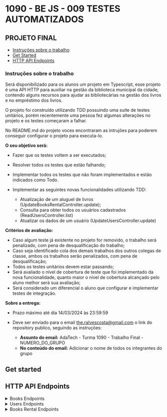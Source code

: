 # 1090 - BE JS - 009 TESTES AUTOMATIZADOS

## PROJETO FINAL

- [Instruções sobre o trabalho](#instruções-sobre-o-trabalho)
- [Get Started](#get-started)
- [HTTP API Endpoints](#http-api-endpoints)

### Instruções sobre o trabalho

Será disponibilizado para os alunos um projeto em Typescript, esse projeto é uma API HTTP para auxiliar na gestão da biblioteca municipal da cidade, contendo alguns recursos para ajudar as bibliotecárias na gestão dos livros e no empréstimo dos livros.

O projeto foi construído utilizando TDD possuindo uma suíte de testes unitários, porém recentemente uma pessoa fez algumas alterações no projeto e os testes começaram a falhar. 

No README.md do projeto voces encontraram as intrujões para poderem conseguir configurar o projeto para executa-lo.

**O seu objetivo será:**

- Fazer que os testes voltem a ser executados; 
- Resolver todos os testes que estão falhando; 
- Implementar todos os testes que não foram implementados e estão indicados como Todo.
- Implementar as seguintes novas funcionalidades utilizando TDD:
  
  - Atualização de um aluguel de livros (UpdateBooksRentalController.update);
  - Consulta para obter todos os usuários cadastrados (ReadUsersController.list)
  - Atualizar os dados de um usuário (UpdateUsersController.update)

**Critérios de avaliação:**

- Caso algum teste já existente no projeto for removido, o trabalho será penalizado, com pena de desqualificação do trabalho;
- Caso seja identificado cola dos demais trabalhos dos outros colegas de classe, ambos os trabalhos serão penalizados, com pena de desqualificação;
- Todos os testes unitários devem estar passando;
- Será avaliado o nível de cobertura de teste que foi implementado da nova funcionalidade, quanto maior o nível de cobertura alcançado pelo aluno melhor será sua avaliação;
- Será considerado um diferencial o aluno que configurar e implementar testes de integração.

**Sobre a entrega:**

- Prazo máximo até dia 14/03/2024 às 23:59:59
- Deve ser enviado para o email the.ralvescosta@gmail.com o link do repository publico, seguindo as instruções:

  - **Assunto do email:** AdaTech - Turma 1090 - Trabalho Final - NUMERO_DO_GRUPO
  - **No conteúdo do email:** Adicionar o nome de todos os integrantes do grupo

## Get started


## HTTP API Endpoints

<details>

<summary>Books Endpoints</summary>

### POST /v1/books

**Criar uma Nova Entrada de Livro**

Este endpoint permite criar uma nova entrada de livro no sistema. Você deve fornecer detalhes sobre o livro, incluindo seu título, subtítulo, editora, data de publicação e autores.

**HTTP Request**

- Method: POST
- URL: localhost:3000/v1/books
- Headers:
  - Content-Type: application/json

**Payload**

O corpo da requisição deve ser um objeto JSON contendo os seguintes campos:

- title (string): O título do livro.
- subtitle (string): O subtítulo do livro.
- publishing_company (string): O nome da editora.
- published_at (string): A data de publicação no formato ISO 8601 (YYYY-MM-DDTHH:MM:SS.sssZ).
- authors (string): Os autores do livro.

**Example Request**

```curl
  curl --location --request POST 'localhost:3000/v1/books' \
  --header 'Content-Type: application/json' \
  --data '{
      "title": "Nakfa Intelligent Awesome",
      "subtitle": "Chair programming productize Books maroon",
      "publishing_company": "Powlowski, Hackett and Bogan",
      "published_at": "2024-03-03T14:21:28.179Z",
      "authors": "authors"
  }'
```

### GET /v1/books/:id

**Consultar Detalhes de um Livro Específico**

Este endpoint permite consultar os detalhes de um livro específico no sistema utilizando seu identificador único (ID).

**Requisição HTTP**

- Método: GET
- URL: localhost:3000/v1/books/{id}
  - Substitua {id} pelo ID único do livro que deseja consultar.
- Cabeçalhos
  - Não são necessários cabeçalhos específicos para esta requisição.

**Exemplo de Requisição**

Para consultar os detalhes do livro com o ID 6de35865-9584-4c2e-bb30-65be53e62907, utilize a seguinte requisição curl:

```curl
curl --location --request GET 'localhost:3000/v1/books/6de35865-9584-4c2e-bb30-65be53e62907'
```

**Resposta**

A resposta será um objeto JSON contendo detalhes completos do livro, incluindo título, subtítulo, editora, data de publicação e autores.

### GET /v1/books

**Consultar Lista de Livros**

Este endpoint permite consultar a lista completa de livros disponíveis no sistema. Você pode usar este endpoint para obter uma visão geral de todos os livros registrados.

**Requisição HTTP**

- Método: GET
- URL: localhost:3000/v1/books
- Cabeçalhos
  - Não são necessários cabeçalhos específicos para esta requisição.

**Exemplo de Requisição**

Para consultar a lista completa de livros, utilize a seguinte requisição curl:

```curl
curl --location --request GET 'localhost:3000/v1/books'
```

**Resposta**

A resposta será um array de objetos JSON, cada um contendo detalhes de um livro específico, incluindo título, subtítulo, editora, data de publicação e autores.

### PUT /v1/books/:id

**Atualizar Detalhes de um Livro Específico**

Este endpoint permite atualizar os detalhes de um livro específico no sistema utilizando seu identificador único (ID). Você pode modificar o título, subtítulo, editora, data de publicação e autores do livro.

**Requisição HTTP**

- Método: PUT
- URL: localhost:3000/v1/books/{id}
  - Substitua {id} pelo ID único do livro que deseja atualizar.
- Cabeçalhos
  - Content-Type: application/json

**Payload**

O corpo da requisição deve ser um objeto JSON contendo um ou mais dos seguintes campos que deseja atualizar:

- title (string): O novo título do livro.
- subtitle (string): O novo subtítulo do livro.
- publishing_company (string): O novo nome da editora.
- published_at (string): A nova data de publicação no formato ISO 8601 (YYYY-MM-DDTHH:MM:SS.sssZ).
- authors (string): Os novos autores do livro.

**Exemplo de Requisição**

Para atualizar os detalhes do livro com o ID 6de35865-9584-4c2e-bb30-65be53e62907, utilize a seguinte requisição curl:

```curl
curl --location --request PUT 'localhost:3000/v1/books/6de35865-9584-4c2e-bb30-65be53e62907' \
--header 'Content-Type: application/json' \
--data '{
    "title": "Fantastic bypassing Unbranded RAM",
    "subtitle": "RSS Rubber",
    "publishing_company": "White and Sons",
    "published_at": "2024-03-03T14:34:14.507Z",
    "authors": "authors"
}'
```

**Resposta**

A resposta será um objeto JSON contendo os detalhes atualizados do livro.

### DELETE /v1/books/:id

**Excluir um Livro Específico**

Este endpoint permite excluir um livro específico do sistema utilizando seu identificador único (ID). Esta ação é irreversível e deve ser usada com cautela.

**Requisição HTTP**

- Método: DELETE
- URL: localhost:3000/v1/books/{id}
  - Substitua {id} pelo ID único do livro que deseja excluir.
- Cabeçalhos
  - Não são necessários cabeçalhos específicos para esta requisição.

**Exemplo de Requisição**

Para excluir o livro com o ID 6de35865-9584-4c2e-bb30-65be53e62907, utilize a seguinte requisição curl:

```curl
curl --location --request DELETE 'localhost:3000/v1/books/6de35865-9584-4c2e-bb30-65be53e62907'
```

</details>

<details>

<summary>Users Endpoints</summary>

</details>


<details>

<summary>Books Rental Endpoints</summary>

</details>